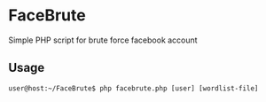 # FaceBrute
Simple PHP script for brute force facebook account

## Usage

```
user@host:~/FaceBrute$ php facebrute.php [user] [wordlist-file]
```
